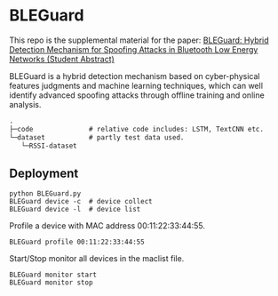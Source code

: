 # BLEGuard

This repo is the supplemental material for the paper: [BLEGuard: Hybrid Detection Mechanism for Spoofing Attacks in Bluetooth Low Energy Networks (Student Abstract)]()

BLEGuard is a hybrid detection mechanism based on cyber-physical features judgments and machine learning techniques, which can well identify advanced spoofing attacks through offline training and online analysis. 

```markdown
.
├─code				# relative code includes: LSTM, TextCNN etc.
└─dataset			# partly test data used.
   └─RSSI-dataset
```

## Deployment

```shell
python BLEGuard.py
BLEGuard device -c 	# device collect
BLEGuard device -l 	# device list
```

Profile a device with MAC address 00:11:22:33:44:55. 

```shell
BLEGuard profile 00:11:22:33:44:55
```

Start/Stop monitor all devices in the maclist file.

```shell
BLEGuard monitor start
BLEGuard monitor stop
```



